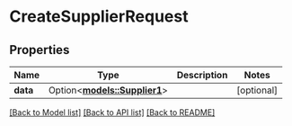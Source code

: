 # CreateSupplierRequest

## Properties

Name | Type | Description | Notes
------------ | ------------- | ------------- | -------------
**data** | Option<[**models::Supplier1**](Supplier_1.md)> |  | [optional]

[[Back to Model list]](../README.md#documentation-for-models) [[Back to API list]](../README.md#documentation-for-api-endpoints) [[Back to README]](../README.md)


